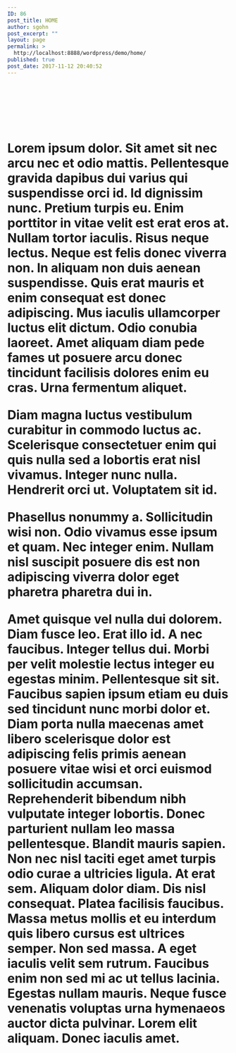 ```yaml
---
ID: 86
post_title: HOME
author: sgohn
post_excerpt: ""
layout: page
permalink: >
  http://localhost:8888/wordpress/demo/home/
published: true
post_date: 2017-11-12 20:40:52
---
```

<div id="intro">
<div class="wrap_1280">
<div class="space"></div>
<h1 class="intro-tagline"></h1>
<div class="space"></div>
<div class="logo_image1"><img src="http://localhost:8888/wordpress/demo/wp-content/uploads/2017/10/cropped-Logo_vFinal.png" alt="" width=""  class="alignnone size-full wp-image-57" /></div>
</div>

</div>
<div id="intro2">
<div class="wrap_1280">
<div class="layer">
<h1 class="intro-tagline"><p><br /><br />Lorem ipsum dolor. Sit amet sit nec arcu nec et odio mattis. Pellentesque gravida dapibus dui varius qui suspendisse orci id. Id dignissim nunc. Pretium turpis eu. Enim porttitor in vitae velit est erat eros at. Nullam tortor iaculis. Risus neque lectus. Neque est felis donec viverra non. In aliquam non duis aenean suspendisse. Quis erat mauris et enim consequat est donec adipiscing. Mus iaculis ullamcorper luctus elit dictum. Odio conubia laoreet. Amet aliquam diam pede fames ut posuere arcu donec tincidunt facilisis dolores enim eu cras. Urna fermentum aliquet.</p><p>Diam magna luctus vestibulum curabitur in commodo luctus ac. Scelerisque consectetuer enim qui quis nulla sed a lobortis erat nisl vivamus. Integer nunc nulla. Hendrerit orci ut. Voluptatem sit id.</p><p>Phasellus nonummy a. Sollicitudin wisi non. Odio vivamus esse ipsum et quam. Nec integer enim. Nullam nisl suscipit posuere dis est non adipiscing viverra dolor eget pharetra pharetra dui in.</p><p>Amet quisque vel nulla dui dolorem. Diam fusce leo. Erat illo id. A nec faucibus. Integer tellus dui. Morbi per velit molestie lectus integer eu egestas minim. Pellentesque sit sit. Faucibus sapien ipsum etiam eu duis sed tincidunt nunc morbi dolor et. Diam porta nulla maecenas amet libero scelerisque dolor est adipiscing felis primis aenean posuere vitae wisi et orci euismod sollicitudin accumsan. Reprehenderit bibendum nibh vulputate integer lobortis. Donec parturient nullam leo massa pellentesque. Blandit mauris sapien. Non nec nisl taciti eget amet turpis odio curae a ultricies ligula. At erat sem. Aliquam dolor diam. Dis nisl consequat. Platea facilisis faucibus. Massa metus mollis et eu interdum quis libero cursus est ultrices semper. Non sed massa. A eget iaculis velit sem rutrum. Faucibus enim non sed mi ac ut tellus lacinia. Egestas nullam mauris. Neque fusce venenatis voluptas urna hymenaeos auctor dicta pulvinar. Lorem elit aliquam. Donec iaculis amet.</p>
</p><br />
</h1>
<div class="layer">
</div>
</div>
</div>
<!--#intro-->
<script type="text/javascript">

   jQuery(document).ready(function(){

	jQuery('#intro').parallax("50%", 0.4);

   });

</script>